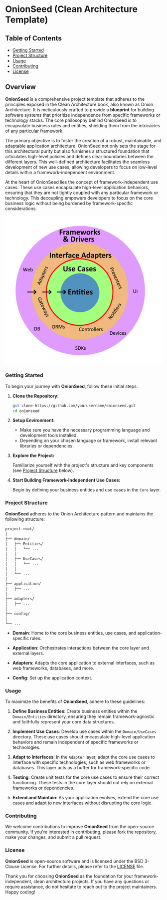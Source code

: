 # OnionSeed (Clean Architecture Template)

## Table of Contents

- [Getting Started](#getting-started)
- [Project Structure](#project-structure)
- [Usage](#usage)
- [Contributing](#contributing)
- [License](#license)

## Overview

**OnionSeed** is a comprehensive project template that adheres to the principles exposed in the Clean Architecture book, also known as Onion Architecture. It is meticulously crafted to provide a **blueprint** for building software systems that prioritize independence from specific frameworks or technology stacks. The core philosophy behind OnionSeed is to encapsulate business rules and entities, shielding them from the intricacies of any particular framework.

The primary objective is to foster the creation of a robust, maintainable, and adaptable application architecture. OnionSeed not only sets the stage for this architectural purity but also furnishes a structured foundation that articulates high-level policies and defines clear boundaries between the different layers. This well-defined architecture facilitates the seamless development of new use cases, allowing developers to focus on low-level details within a framework-independent environment.

At the heart of OnionSeed lies the concept of framework-independent use cases. These use cases encapsulate high-level application behaviors, ensuring that they are not tightly coupled with any particular framework or technology. This decoupling empowers developers to focus on the core business logic without being burdened by framework-specific considerations.

![Onion Architecture](images/architecture.png)

### Getting Started

To begin your journey with **OnionSeed**, follow these initial steps:

1. **Clone the Repository:**

   ```bash
   git clone https://github.com/yourusername/onionseed.git
   cd onionseed
   ```

2. **Setup Environment:**

    - Make sure you have the necessary programming language and development tools installed.
    - Depending on your chosen language or framework, install relevant libraries or dependencies.

3. **Explore the Project:**

   Familiarize yourself with the project's structure and key components (see [Project Structure](#project-structure) below).

4. **Start Building Framework-Independent Use Cases:**

   Begin by defining your business entities and use cases in the `Core` layer.

### Project Structure

**OnionSeed** adheres to the Onion Architecture pattern and maintains the following structure:

```
project-root/
│
├── domain/
│   ├── Entities/
│   │   └── ...
│   │
│   ├── UseCases/
│   │   └── ...
│   │
│   └── ...
│
├── application/
│   ├── ...
│
├── adapters/
│   ├── ...
│
├── config/
│
└── ...
```

- **Domain**: Home to the core business entities, use cases, and application-specific rules.

- **Application**: Orchestrates interactions between the core layer and external layers.

- **Adapters**: Adapts the core application to external interfaces, such as web frameworks, databases, and more.

- **Config**: Set up the application context.

### Usage

To maximize the benefits of **OnionSeed**, adhere to these guidelines:

1. **Define Business Entities**: Create business entities within the `Domain/Entities` directory, ensuring they remain framework-agnostic and faithfully represent your core data structures.

2. **Implement Use Cases**: Develop use cases within the `Domain/UseCases` directory. These use cases should encapsulate high-level application behaviors and remain independent of specific frameworks or technologies.

3. **Adapt to Interfaces**: In the `Adapter` layer, adapt the core use cases to interface with specific technologies, such as web frameworks or databases. This layer acts as a buffer for framework-specific code.

4. **Testing**: Create unit tests for the core use cases to ensure their correct functioning. These tests in the core layer should not rely on external frameworks or dependencies.

5. **Extend and Maintain**: As your application evolves, extend the core use cases and adapt to new interfaces without disrupting the core logic.

### Contributing

We welcome contributions to improve **OnionSeed** from the open-source community. If you're interested in contributing, please fork the repository, make your changes, and submit a pull request.

### License

**OnionSeed** is open-source software and is licensed under the BSD 3-Clause License. For further details, please refer to the [LICENSE](LICENSE) file.

Thank you for choosing **OnionSeed** as the foundation for your framework-independent, clean architecture projects. If you have any questions or require assistance, do not hesitate to reach out to the project maintainers. Happy coding!